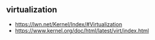 ## virtualization

- https://lwn.net/Kernel/Index/#Virtualization
- https://www.kernel.org/doc/html/latest/virt/index.html

